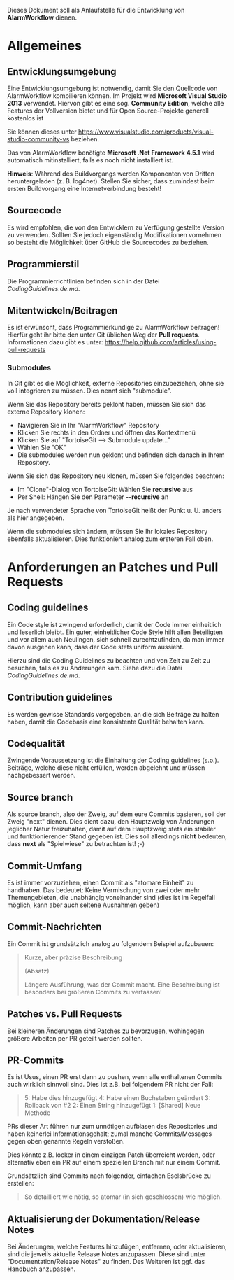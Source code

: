 ﻿Dieses Dokument soll als Anlaufstelle für die Entwicklung von **AlarmWorkflow** dienen.

# Allgemeines

## Entwicklungsumgebung

Eine Entwicklungsumgebung ist notwendig, damit Sie den Quellcode von AlarmWorkflow kompilieren können. Im Projekt wird **Microsoft Visual Studio 2013** verwendet.
Hiervon gibt es eine sog. **Community Edition**, welche alle Features der Vollversion bietet und für Open Source-Projekte generell kostenlos ist 

Sie können dieses unter https://www.visualstudio.com/products/visual-studio-community-vs beziehen.

Das von AlarmWorkflow benötigte **Microsoft .Net Framework 4.5.1** wird automatisch mitinstalliert, falls es noch nicht installiert ist.

**Hinweis**: Während des Buildvorgangs werden Komponenten von Dritten heruntergeladen (z. B. log4net). Stellen Sie sicher, dass zumindest beim ersten Buildvorgang eine Internetverbindung besteht!

## Sourcecode

Es wird empfohlen, die von den Entwicklern zu Verfügung gestellte Version zu verwenden. Sollten Sie jedoch eigenständig Modifikationen vornehmen so besteht die Möglichkeit über GitHub die Sourcecodes zu beziehen.

## Programmierstil

Die Programmierrichtlinien befinden sich in der Datei *CodingGuidelines.de.md*.

## Mitentwickeln/Beitragen

Es ist erwünscht, dass Programmierkundige zu AlarmWorkflow beitragen! Hierfür geht ihr bitte den unter Git üblichen Weg der **Pull requests**.
Informationen dazu gibt es unter: https://help.github.com/articles/using-pull-requests

### Submodules

In Git gibt es die Möglichkeit, externe Repositories einzubeziehen, ohne sie voll integrieren zu müssen. Dies nennt sich "submodule".

Wenn Sie das Repository bereits geklont haben, müssen Sie sich das externe Repository klonen:
- Navigieren Sie in Ihr "AlarmWorkflow" Repository
- Klicken Sie rechts in den Ordner und öffnen das Kontextmenü
- Klicken Sie auf "TortoiseGit --> Submodule update..."
- Wählen Sie "OK"
- Die submodules werden nun geklont und befinden sich danach in Ihrem Repository.

Wenn Sie sich das Repository neu klonen, müssen Sie folgendes beachten:
- Im "Clone"-Dialog von TortoiseGit: Wählen Sie **recursive** aus
- Per Shell: Hängen Sie den Parameter **--recursive** an

Je nach verwendeter Sprache von TortoiseGit heißt der Punkt u. U. anders als hier angegeben.

Wenn die submodules sich ändern, müssen Sie Ihr lokales Repository ebenfalls aktualisieren. Dies funktioniert analog zum ersteren Fall oben.

# Anforderungen an Patches und Pull Requests

## Coding guidelines
Ein Code style ist zwingend erforderlich, damit der Code immer einheitlich und leserlich bleibt. Ein guter, einheitlicher Code Style hilft allen Beteiligten und vor allem auch Neulingen, sich schnell zurechtzufinden, da man immer davon ausgehen kann, dass der Code stets uniform aussieht.

Hierzu sind die Coding Guidelines zu beachten und von Zeit zu Zeit zu besuchen, falls es zu Änderungen kam.
Siehe dazu die Datei *CodingGuidelines.de.md*.

## Contribution guidelines
Es werden gewisse Standards vorgegeben, an die sich Beiträge zu halten haben, damit die Codebasis eine konsistente Qualität behalten kann.

## Codequalität
Zwingende Voraussetzung ist die Einhaltung der Coding guidelines (s.o.). Beiträge, welche diese nicht erfüllen, werden abgelehnt und müssen nachgebessert werden.

## Source branch
Als source branch, also der Zweig, auf dem eure Commits basieren, soll der Zweig "next" dienen.
Dies dient dazu, den Hauptzweig von Änderungen jeglicher Natur freizuhalten, damit auf dem Hauptzweig stets ein stabiler und funktionierender Stand gegeben ist.
Dies soll allerdings **nicht** bedeuten, dass **next** als "Spielwiese" zu betrachten ist! ;-)

## Commit-Umfang
Es ist immer vorzuziehen, einen Commit als "atomare Einheit" zu handhaben. Das bedeutet:
Keine Vermischung von zwei oder mehr Themengebieten, die unabhängig voneinander sind (dies ist im Regelfall möglich, kann aber auch seltene Ausnahmen geben)

## Commit-Nachrichten
Ein Commit ist grundsätzlich analog zu folgendem Beispiel aufzubauen:

> Kurze, aber präzise Beschreibung
>
> (Absatz)
>
> Längere Ausführung, was der Commit macht. Eine Beschreibung ist besonders bei größeren Commits zu verfassen!

## Patches vs. Pull Requests
Bei kleineren Änderungen sind Patches zu bevorzugen, wohingegen größere Arbeiten per PR geteilt werden sollten.

## PR-Commits
Es ist Usus, einen PR erst dann zu pushen, wenn alle enthaltenen Commits auch wirklich sinnvoll sind. Dies ist z.B. bei folgendem PR nicht der Fall:

> 5: Habe dies hinzugefügt
> 4: Habe einen Buchstaben geändert
> 3: Rollback von #2
> 2: Einen String hinzugefügt
> 1: [Shared] Neue Methode

PRs dieser Art führen nur zum unnötigen aufblasen des Repositories und haben keinerlei Informationsgehalt; zumal manche Commits/Messages gegen oben genannte Regeln verstoßen.

Dies könnte z.B. locker in einem einzigen Patch überreicht werden, oder alternativ eben ein PR auf einem speziellen Branch mit nur einem Commit.

Grundsätzlich sind Commits nach folgender, einfachen Eselsbrücke zu erstellen:

> So detailliert wie nötig, so atomar (in sich geschlossen) wie möglich.

## Aktualisierung der Dokumentation/Release Notes
Bei Änderungen, welche Features hinzufügen, entfernen, oder aktualisieren, sind die jeweils aktuelle Release Notes anzupassen. Diese sind unter "Documentation/Release Notes" zu finden. Des Weiteren ist ggf. das Handbuch anzupassen.